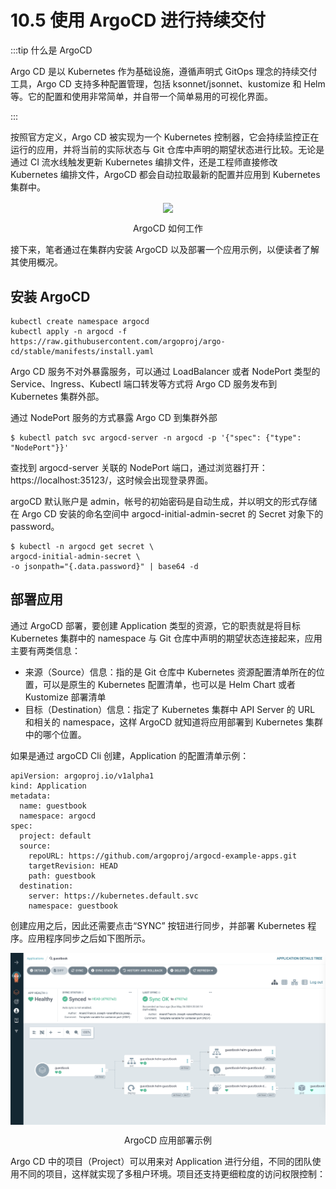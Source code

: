 # 10.5 使用 ArgoCD 进行持续交付

:::tip 什么是 ArgoCD

Argo CD 是以 Kubernetes 作为基础设施，遵循声明式 GitOps 理念的持续交付工具，Argo CD 支持多种配置管理，包括 ksonnet/jsonnet、kustomize 和 Helm 等。它的配置和使用非常简单，并自带一个简单易用的可视化界面。

:::

按照官方定义，Argo CD 被实现为一个 Kubernetes 控制器，它会持续监控正在运行的应用，并将当前的实际状态与 Git 仓库中声明的期望状态进行比较。无论是通过 CI 流水线触发更新 Kubernetes 编排文件，还是工程师直接修改 Kubernetes 编排文件，ArgoCD 都会自动拉取最新的配置并应用到 Kubernetes 集群中。

<div  align="center">
	<img src="../assets/ArgoCD-1.webp" width = "500"  align=center />
	<p>ArgoCD 如何工作</p>
</div>

接下来，笔者通过在集群内安装 ArgoCD 以及部署一个应用示例，以便读者了解其使用概况。

## 安装 ArgoCD

```
kubectl create namespace argocd
kubectl apply -n argocd -f https://raw.githubusercontent.com/argoproj/argo-cd/stable/manifests/install.yaml
```

Argo CD 服务不对外暴露服务，可以通过 LoadBalancer 或者 NodePort 类型的 Service、Ingress、Kubectl 端口转发等方式将 Argo CD 服务发布到 Kubernetes 集群外部。

通过 NodePort 服务的方式暴露 Argo CD 到集群外部

```
$ kubectl patch svc argocd-server -n argocd -p '{"spec": {"type": "NodePort"}}'
```

查找到 argocd-server 关联的 NodePort 端口，通过浏览器打开：https://localhost:35123/，这时候会出现登录界面。

argoCD 默认账户是 admin，帐号的初始密码是自动生成，并以明文的形式存储在 Argo CD 安装的命名空间中 argocd-initial-admin-secret 的 Secret 对象下的 password。

```
$ kubectl -n argocd get secret \
argocd-initial-admin-secret \
-o jsonpath="{.data.password}" | base64 -d
```

## 部署应用

通过 ArgoCD 部署，要创建 Application 类型的资源，它的职责就是将目标 Kubernetes 集群中的 namespace 与 Git 仓库中声明的期望状态连接起来，应用主要有两类信息：

- 来源（Source）信息：指的是 Git 仓库中 Kubernetes 资源配置清单所在的位置，可以是原生的 Kubernetes 配置清单，也可以是 Helm Chart 或者 Kustomize 部署清单
- 目标（Destination）信息：指定了 Kubernetes 集群中 API Server 的 URL 和相关的 namespace，这样 ArgoCD 就知道将应用部署到 Kubernetes 集群中的哪个位置。

如果是通过 argoCD Cli 创建，Application 的配置清单示例：

```
apiVersion: argoproj.io/v1alpha1
kind: Application
metadata:
  name: guestbook
  namespace: argocd
spec:
  project: default
  source:
    repoURL: https://github.com/argoproj/argocd-example-apps.git
    targetRevision: HEAD
    path: guestbook
  destination:
    server: https://kubernetes.default.svc
    namespace: guestbook
```

创建应用之后，因此还需要点击“SYNC” 按钮进行同步，并部署 Kubernetes 程序。应用程序同步之后如下图所示。

<div  align="center">
  <img src="../assets/argocd-demo.png"  align=center />
  <p>ArgoCD 应用部署示例</p>
</div>

Argo CD 中的项目（Project）可以用来对 Application 进行分组，不同的团队使用不同的项目，这样就实现了多租户环境。项目还支持更细粒度的访问权限控制：


